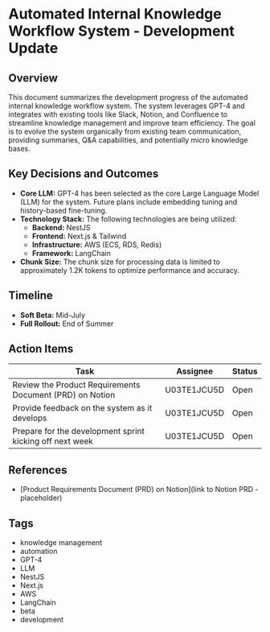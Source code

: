 # Automated Internal Knowledge Workflow System - Development Update

## Overview

This document summarizes the development progress of the automated internal knowledge workflow system. The system leverages GPT-4 and integrates with existing tools like Slack, Notion, and Confluence to streamline knowledge management and improve team efficiency. The goal is to evolve the system organically from existing team communication, providing summaries, Q&A capabilities, and potentially micro knowledge bases.

## Key Decisions and Outcomes

*   **Core LLM:** GPT-4 has been selected as the core Large Language Model (LLM) for the system. Future plans include embedding tuning and history-based fine-tuning.
*   **Technology Stack:** The following technologies are being utilized:
    *   **Backend:** NestJS
    *   **Frontend:** Next.js & Tailwind
    *   **Infrastructure:** AWS (ECS, RDS, Redis)
    *   **Framework:** LangChain
*   **Chunk Size:** The chunk size for processing data is limited to approximately 1.2K tokens to optimize performance and accuracy.

## Timeline

*   **Soft Beta:** Mid-July
*   **Full Rollout:** End of Summer

## Action Items

| Task | Assignee | Status |
|---|---|---|
| Review the Product Requirements Document (PRD) on Notion | U03TE1JCU5D | Open |
| Provide feedback on the system as it develops | U03TE1JCU5D | Open |
| Prepare for the development sprint kicking off next week | U03TE1JCU5D | Open |

## References

*   [Product Requirements Document (PRD) on Notion](link to Notion PRD - placeholder)

## Tags

*   knowledge management
*   automation
*   GPT-4
*   LLM
*   NestJS
*   Next.js
*   AWS
*   LangChain
*   beta
*   development